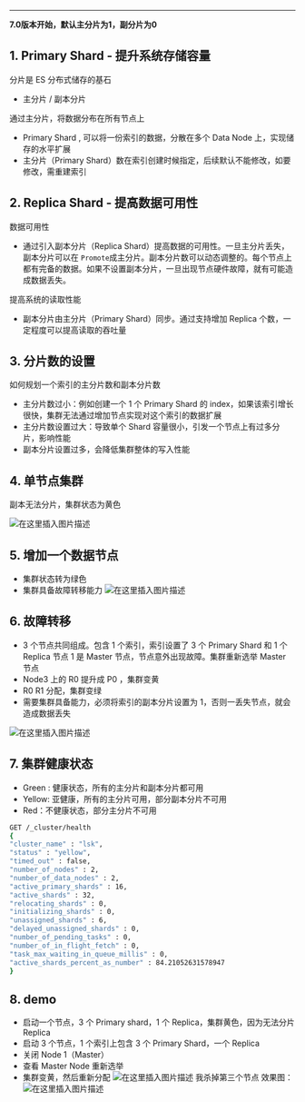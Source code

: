 

----

**7.0版本开始，默认主分片为1，副分片为0**
## 1. Primary Shard - 提升系统存储容量
分片是 ES 分布式储存的基石

 - 主分片 / 副本分片

通过主分片，将数据分布在所有节点上

 - Primary Shard , 可以将一份索引的数据，分散在多个 Data Node 上，实现储存的水平扩展
 - 主分片（Primary Shard）数在索引创建时候指定，后续默认不能修改，如要修改，需重建索引

## 2. Replica Shard - 提高数据可用性
数据可用性

 - 通过引入副本分片（Replica Shard）提高数据的可用性。一旦主分片丢失，副本分片可以在 `Promote`成主分片。副本分片数可以动态调整的。每个节点上都有完备的数据。如果不设置副本分片，一旦出现节点硬件故障，就有可能造成数据丢失。

提高系统的读取性能

 - 副本分片由主分片（Primary Shard）同步。通过支持增加 Replica 个数，一定程度可以提高读取的吞吐量

## 3. 分片数的设置
如何规划一个索引的主分片数和副本分片数

 - 主分片数过小：例如创建一个 1 个 Primary Shard 的 index，如果该索引增长很快，集群无法通过增加节点实现对这个索引的数据扩展
 - 主分片数设置过大：导致单个 Shard 容量很小，引发一个节点上有过多分片，影响性能 
 - 副本分片设置过多，会降低集群整体的写入性能

## 4. 单节点集群
副本无法分片，集群状态为黄色

![在这里插入图片描述](https://img-blog.csdnimg.cn/2021030316014920.png?x-oss-process=image/watermark,type_ZmFuZ3poZW5naGVpdGk,shadow_10,text_aHR0cHM6Ly9ibG9nLmNzZG4ubmV0L3hpeGloYWhhbGVsZWhlaGU=,size_16,color_FFFFFF,t_70)

## 5. 增加一个数据节点

 - 集群状态转为绿色
 - 集群具备故障转移能力
![在这里插入图片描述](https://img-blog.csdnimg.cn/20210303160231950.png?x-oss-process=image/watermark,type_ZmFuZ3poZW5naGVpdGk,shadow_10,text_aHR0cHM6Ly9ibG9nLmNzZG4ubmV0L3hpeGloYWhhbGVsZWhlaGU=,size_16,color_FFFFFF,t_70)
## 6. 故障转移
 - 3 个节点共同组成。包含 1 个索引，索引设置了 3 个 Primary Shard 和 1 个 Replica 节点 1 是 Master 节点，节点意外出现故障。集群重新选举 Master 节点
 - Node3 上的 R0 提升成 P0 ，集群变黄
 - R0 R1 分配，集群变绿
 - 需要集群具备能力，必须将索引的副本分片设置为 1，否则一丢失节点，就会造成数据丢失

![在这里插入图片描述](https://img-blog.csdnimg.cn/20210303160602545.png?x-oss-process=image/watermark,type_ZmFuZ3poZW5naGVpdGk,shadow_10,text_aHR0cHM6Ly9ibG9nLmNzZG4ubmV0L3hpeGloYWhhbGVsZWhlaGU=,size_16,color_FFFFFF,t_70)
## 7. 集群健康状态

 - Green : 健康状态，所有的主分片和副本分片都可用
 - Yellow: 亚健康，所有的主分片可用，部分副本分片不可用
 - Red：不健康状态，部分主分片不可用

```bash
GET /_cluster/health
{
"cluster_name" : "lsk",
"status" : "yellow",
"timed_out" : false,
"number_of_nodes" : 2,
"number_of_data_nodes" : 2,
"active_primary_shards" : 16,
"active_shards" : 32,
"relocating_shards" : 0,
"initializing_shards" : 0,
"unassigned_shards" : 6,
"delayed_unassigned_shards" : 0,
"number_of_pending_tasks" : 0,
"number_of_in_flight_fetch" : 0,
"task_max_waiting_in_queue_millis" : 0,
"active_shards_percent_as_number" : 84.21052631578947
}
```
## 8. demo

 - 启动一个节点，3 个 Primary shard，1 个 Replica，集群黄色，因为无法分片 Replica
 - 启动 3 个节点，1 个索引上包含 3 个 Primary Shard，一个 Replica
 - 关闭 Node 1（Master）
 - 查看 Master Node 重新选举
 - 集群变黄，然后重新分配
![在这里插入图片描述](https://img-blog.csdnimg.cn/20210303161221407.png?x-oss-process=image/watermark,type_ZmFuZ3poZW5naGVpdGk,shadow_10,text_aHR0cHM6Ly9ibG9nLmNzZG4ubmV0L3hpeGloYWhhbGVsZWhlaGU=,size_16,color_FFFFFF,t_70)
我杀掉第三个节点
效果图：
![在这里插入图片描述](https://img-blog.csdnimg.cn/20210303161437296.png?x-oss-process=image/watermark,type_ZmFuZ3poZW5naGVpdGk,shadow_10,text_aHR0cHM6Ly9ibG9nLmNzZG4ubmV0L3hpeGloYWhhbGVsZWhlaGU=,size_16,color_FFFFFF,t_70)

